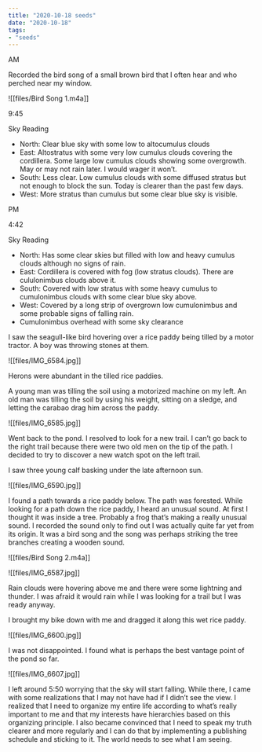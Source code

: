 ```yaml
---
title: "2020-10-18 seeds"
date: "2020-10-18"
tags:
- "seeds"
---
```


AM

Recorded the bird song of a small brown bird that I often hear and who perched near my window.

![[files/Bird Song 1.m4a]]

9:45

Sky Reading

- North: Clear blue sky with some low to altocumulus clouds
- East: Altostratus with some very low cumulus clouds covering the cordillera. Some large low cumulus clouds showing some overgrowth. May or may not rain later. I would wager it won’t.
- South: Less clear. Low cumulus clouds with some diffused stratus but not enough to block the sun. Today is clearer than the past few days.
- West: More stratus than cumulus but some clear blue sky is visible.

PM

4:42

Sky Reading

- North: Has some clear skies but filled with low and heavy cumulus clouds although no signs of rain.
- East: Cordillera is covered with fog (low stratus clouds). There are cululonimbus clouds above it.
- South: Covered with low stratus with some heavy cumulus to cumulonimbus clouds with some clear blue sky above.
- West: Covered by a long strip of overgrown low cumulonimbus and some probable signs of falling rain.
- Cumulonimbus overhead with some sky clearance

I saw the seagull-like bird hovering over a rice paddy being tilled by a motor tractor. A boy was throwing stones at them.

![[files/IMG_6584.jpg]]

Herons were abundant in the tilled rice paddies.

A young man was tilling the soil using a motorized machine on my left. An old man was tilling the soil by using his weight, sitting on a sledge, and letting the carabao drag him across the paddy.

![[files/IMG_6585.jpg]]

Went back to the pond. I resolved to look for a new trail. I can’t go back to the right trail because there were two old men on the tip of the path. I decided to try to discover a new watch spot on the left trail.

I saw three young calf basking under the late afternoon sun.

![[files/IMG_6590.jpg]]

I found a path towards a rice paddy below. The path was forested. While looking for a path down the rice paddy, I heard an unusual sound. At first I thought it was inside a tree. Probably a frog that’s making a really unusual sound. I recorded the sound only to find out I was actually quite far yet from its origin. It was a bird song and the song was perhaps striking the tree branches creating a wooden sound.

![[files/Bird Song 2.m4a]]

![[files/IMG_6587.jpg]]

Rain clouds were hovering above me and there were some lightning and thunder. I was afraid it would rain while I was looking for a trail but I was ready anyway.

I brought my bike down with me and dragged it along this wet rice paddy.

![[files/IMG_6600.jpg]]

I was not disappointed. I found what is perhaps the best vantage point of the pond so far.

![[files/IMG_6607.jpg]]

I left around 5:50 worrying that the sky will start falling. While there, I came with some realizations that I may not have had if I didn’t see the view. I realized that I need to organize my entire life according to what’s really important to me and that my interests have hierarchies based on this organizing principle. I also became convinced that I need to speak my truth clearer and more regularly and I can do that by implementing a publishing schedule and sticking to it. The world needs to see what I am seeing.